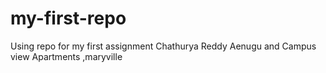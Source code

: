 # my-first-repo
Using repo for my first assignment
Chathurya Reddy Aenugu and Campus view Apartments ,maryville
